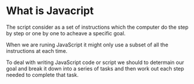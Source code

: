 # What is Javacript #

The script consider as a set of instructions which the computer do the step by step or one by one to acheave a specific goal.

When we are runing JavaScript it might only use a subset of all the instructions at each time. 

To deal with writing JavaScript code or script we should to determain our goal and break it down into a series of tasks and then work out each step needed to complete that task.

